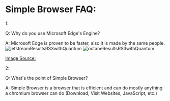 # Simple Browser FAQ:


1:
  
  Q: Why do you use Microsoft Edge's Engine?
 
  A: Microsoft Edge is proven to be faster, also it is made by the same people.
![jetstreamResultsRS3withQuantum](https://github.com/Daniel-McGuire-Corporation/Simple-Browser/assets/146508360/49a15222-c9bd-438a-8dc5-e9c0f7e64198)
![octaneResultsRS3withQuantum](https://github.com/Daniel-McGuire-Corporation/Simple-Browser/assets/146508360/fcb348f0-0fcf-4a7f-9b7f-115aac59d4c1)

 [Image Source:](https://microsoftedge.github.io/videotest/2017-10/BenchmarkMethodology.html)

2:
  
  Q: What's the point of Simple Browser?
 
  A: Simple Browser is a browser that is efficient and can do mostly anything a chromium browser can do (Download, Visit Websites, JavaScript, etc.) 
